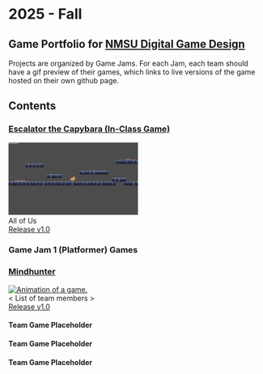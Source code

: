 # 2025 - Fall

## Game Portfolio for [NMSU Digital Game Design](/../index.md)

Projects are organized by Game Jams. For each Jam, each team should have a gif preview of their games, which links to live versions of the game hosted on their own github page.

## Contents

### [Escalator the Capybara (In-Class Game)](https://bilhamil.github.io/Escalator/)
<a href="https://bilhamil.github.io/Escalator/" target="_blank"><img src="./art/escalator.gif" alt="Animation of a game." width="256"/></a><br/> 
All of Us<br/> 
[Release v1.0](https://github.com/bilhamil/Escalator-Demo-Game/releases/tag/v1.0)

### Game Jam 1 (Platformer) Games

### [Mindhunter](<link to live game demo>)
<a href="<link to live game demo>" target="_blank"><img src="<2025-3/art/Mindhunter Preview.gif>" alt="Animation of a game." width="256"/></a><br/> 
< List of team members ><br/> 
[Release v1.0](<link to game release>)

#### Team Game Placeholder

#### Team Game Placeholder

#### Team Game Placeholder
